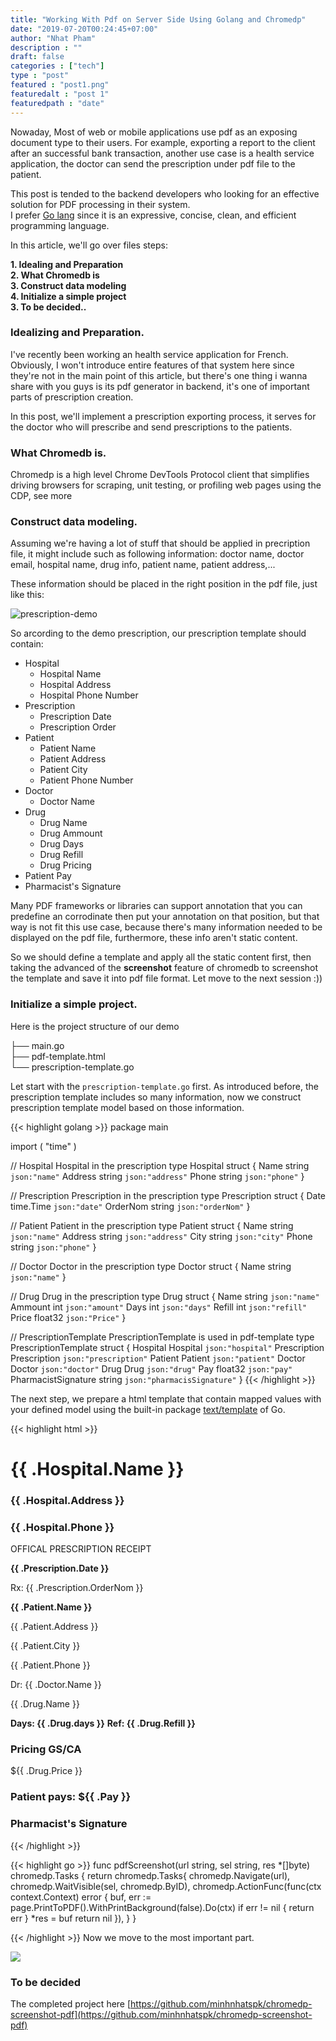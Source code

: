 ```yaml
---
title: "Working With Pdf on Server Side Using Golang and Chromedp"
date: "2019-07-20T00:24:45+07:00"
author: "Nhat Pham"
description : ""
draft: false
categories : ["tech"]
type : "post"
featured : "post1.png"
featuredalt : "post 1"
featuredpath : "date"
---
```


<!-- ### Five steps to design and write an effective backend system for PDF processing. -->
Nowaday, Most of web or mobile applications use pdf as an exposing document type to their users.
For example, exporting a report to the client after an successful bank transaction, another use case is a health service application, the doctor can send the prescription under pdf file to the patient.

This post is tended to the backend developers who looking for an effective solution for PDF processing in their system.  
I prefer [Go lang](https://golang.org/) since it is an expressive, concise, clean, and efficient programming language.    

In this article, we'll go over files steps:

**1. Idealing and Preparation**  
**2. What Chromedb is**  
**3. Construct data modeling**  
**4. Initialize a simple project**  
**3. To be decided..**



### Idealizing and Preparation.
I've recently been working an health service application for French. Obviously, I won't introduce entire features of that system here since they're not in the main point of this article, but there's one thing i wanna share with you guys is its pdf generator in backend, it's one of important parts of prescription creation.

In this post, we'll implement a prescription exporting process, it serves for the doctor who will prescribe and send prescriptions to the patients.  
### What Chromedb is.
Chromedp is a high level Chrome DevTools Protocol client that simplifies driving browsers for scraping, unit testing, or profiling web pages using the CDP, see more
### Construct data modeling.
Assuming we're having a lot of stuff that should be applied in precription file, it might include such as following information: doctor name, doctor email, hospital name, drug info, patient name, patient address,...  

These information should be placed in the right position in the pdf file, just like this:  

![prescription-demo](https://www.rbcinsurance.com/group-benefits/_assets-custom/images/prescription-drug-sample-receipt-en.jpg)

So arcording to the demo prescription, our prescription template should contain:  

- Hospital
  - Hospital Name  
  - Hospital Address  
  - Hospital Phone Number  
- Prescription
  - Prescription Date  
  - Prescription Order 
- Patient
  - Patient Name  
  - Patient Address  
  - Patient City  
  - Patient Phone Number  
- Doctor
  - Doctor Name 
- Drug 
  - Drug Name  
  - Drug Ammount  
  - Drug Days
  - Drug Refill
  - Drug Pricing
- Patient Pay  
- Pharmacist's Signature

Many PDF frameworks or libraries can support annotation that you can predefine an corrodinate then put your annotation on that position, but that way is not fit this use case, because there's many information needed to be displayed on the pdf file, furthermore, these info aren't static content. 

So we should define a template and apply all the static content first, then taking the advanced of the **screenshot** feature of chromedb to screenshot the template and save it into pdf file format. Let move to the next session :))
### Initialize a simple project.

Here is the project structure of our demo  

├── main.go  
├── pdf-template.html  
└── prescription-template.go  

Let start with the `prescription-template.go` first. As introduced before, the prescription template includes so many information, now we construct prescription template model based on those information.

{{< highlight golang >}}
package main

import (
  "time"
)

// Hospital Hospital in the prescription
type Hospital struct {
	Name    string `json:"name"`
	Address string `json:"address"`
	Phone   string `json:"phone"`
}

// Prescription Prescription in the prescription
type Prescription struct {
	Date     time.Time `json:"date"`
	OrderNom string    `json:"orderNom"`
}

// Patient Patient in the prescription
type Patient struct {
	Name    string `json:"name"`
	Address string `json:"address"`
	City    string `json:"city"`
	Phone   string `json:"phone"`
}

// Doctor Doctor in the prescription
type Doctor struct {
	Name string `json:"name"`
}

// Drug Drug in the prescription
type Drug struct {
	Name    string  `json:"name"`
	Ammount int     `json:"amount"`
	Days    int     `json:"days"`
	Refill  int     `json:"refill"`
	Price   float32 `json:"Price"`
}

// PrescriptionTemplate PrescriptionTemplate is used in pdf-template
type PrescriptionTemplate struct {
	Hospital           Hospital     `json:"hospital"`
	Prescription       Prescription `json:"prescription"`
	Patient            Patient      `json:"patient"`
	Doctor             Doctor       `json:"doctor"`
	Drug               Drug         `json:"drug"`
	Pay                float32      `json:"pay"`
	PharmacistSignature string       `json:"pharmacisSignature"`
}
{{< /highlight >}}

The next step, we prepare a html template that contain mapped values with your defined model using the built-in package [text/template](https://golang.org/pkg/text/template/) of Go.

{{< highlight html >}}
<html>
<body>
  <div id="main">
    <h1 class="hospital_name">{{ .Hospital.Name }}</h1>
    <h3 class="hospital_address">{{ .Hospital.Address }}</h3>
    <h3 class="hospital_phone">{{ .Hospital.Phone }}</h3>
    <p class="kind">OFFICAL PRESCRIPTION RECEIPT</p>
    <p class="prescription_date"><b>{{ .Prescription.Date }}</b></p>
    <div>Rx: {{ .Prescription.OrderNom }}</div>
    <p class="patient_name"><b>{{ .Patient.Name }}</b></p>
    <p class="patient_address">{{ .Patient.Address }}</p>
    <p class="patient_city">{{ .Patient.City }}</p>
    <p class="patient_phone">{{ .Patient.Phone }}</p>
    <p class="doctor_name">Dr: {{ .Doctor.Name }}</p>
    <p class="drug_name">{{ .Drug.Name }}</p>
    <div class="drug_info">
      <b class="drug_days">Days: {{ .Drug.days }}</b>
      <b class="drug_ref">Ref: {{ .Drug.Refill }}</b>
    </div>
    <div class="drug_pricing">
      <h3>Pricing GS/CA</h3>
      <p class="price">${{ .Drug.Price }}</p>
    </div>
    <div class="patient_pay">
      <h3>Patient pays: <b class="box">${{ .Pay }}</b></h3>
    </div>
    <div class="pharmacist_signature">
      <h3>Pharmacist's Signature</h3>
      <div class="line"></div>
      <img src="{{ .PharmacisSignature }}" alt="" class="signature">
    </div>
  </div>
</body>
</html>
{{< /highlight >}}

{{< highlight go >}}
func pdfScreenshot(url string, sel string, res *[]byte) chromedp.Tasks {
	return chromedp.Tasks{
		chromedp.Navigate(url),
		chromedp.WaitVisible(sel, chromedp.ByID),
		chromedp.ActionFunc(func(ctx context.Context) error {
			buf, err := page.PrintToPDF().WithPrintBackground(false).Do(ctx)
			if err != nil {
				return err
			}
			*res = buf
			return nil
		}),
	}
}

{{< /highlight >}}
Now we move to the most important part. 


![](https://i.imgur.com/T95aW5X.png)
### To be decided

The completed project here [https://github.com/minhnhatspk/chromedp-screenshot-pdf](https://github.com/minhnhatspk/chromedp-screenshot-pdf)